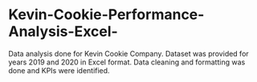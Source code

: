 # Kevin-Cookie-Performance-Analysis-Excel-
Data analysis done for Kevin Cookie Company. Dataset was provided for years 2019 and 2020 in Excel format. Data cleaning and formatting was done and KPIs were identified.
